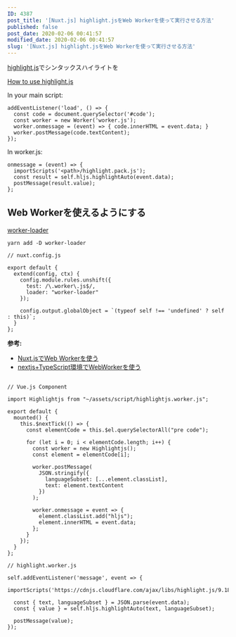 ```yaml
---
ID: 4387
post_title: '[Nuxt.js] highlight.jsをWeb Workerを使って実行させる方法'
published: false
post_date: 2020-02-06 00:41:57
modified_date: 2020-02-06 00:41:57
slug: '[Nuxt.js] highlight.jsをWeb Workerを使って実行させる方法'
---
```

<a href="https://highlightjs.org/">highlight.js</a>でシンタックスハイライトを

<a href="https://highlightjs.org/usage/">How to use highlight.js</a>

In your main script:

<pre><code class="js">addEventListener('load', () =&gt; {
  const code = document.querySelector('#code');
  const worker = new Worker('worker.js');
  worker.onmessage = (event) =&gt; { code.innerHTML = event.data; }
  worker.postMessage(code.textContent);
});
</code></pre>

In worker.js:

<pre><code class="js">onmessage = (event) =&gt; {
  importScripts('&lt;path&gt;/highlight.pack.js');
  const result = self.hljs.highlightAuto(event.data);
  postMessage(result.value);
};
</code></pre>

<h2>Web Workerを使えるようにする</h2>

<a href="https://github.com/webpack-contrib/worker-loader">worker-loader</a>

<pre><code>yarn add -D worker-loader
</code></pre>

<pre><code class="js">// nuxt.config.js

export default {
  extend(config, ctx) {
    config.module.rules.unshift({
      test: /\.worker\.js$/,
      loader: "worker-loader"
    });

    config.output.globalObject = `(typeof self !== 'undefined' ? self : this)`;
  }
};
</code></pre>

<strong>参考:</strong> 
- <a href="https://qiita.com/ryo_dg/items/f731a5e03b3c09782a32">Nuxt.jsでWeb Workerを使う</a>
- <a href="https://qiita.com/KuwaK/items/7938d6068645c27be99a">nextjs+TypeScript環境でWebWorkerを使う</a>

<h2> </h2>

<pre><code class="js">// Vue.js Component

import Highlightjs from "~/assets/script/highlightjs.worker.js";

export default {
  mounted() {
    this.$nextTick(() =&gt; {
      const elementCode = this.$el.querySelectorAll("pre code");

      for (let i = 0; i &lt; elementCode.length; i++) {
        const worker = new Highlightjs();
        const element = elementCode[i];

        worker.postMessage(
          JSON.stringify({
            languageSubset: [...element.classList],
            text: element.textContent
          })
        );

        worker.onmessage = event =&gt; {
          element.classList.add("hljs");
          element.innerHTML = event.data;
        };
      }
    });
  }
};
</code></pre>

<pre><code class="js">// highlight.worker.js

self.addEventListener('message', event =&gt; {
  importScripts('https://cdnjs.cloudflare.com/ajax/libs/highlight.js/9.18.1/highlight.min.js');

  const { text, languageSubset } = JSON.parse(event.data);
  const { value } = self.hljs.highlightAuto(text, languageSubset);

  postMessage(value);
});

</code></pre>